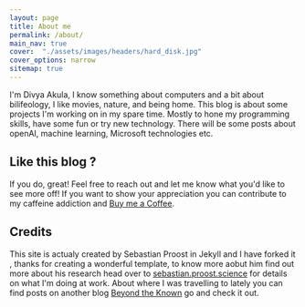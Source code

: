 ```yaml
---
layout: page
title: About me
permalink: /about/
main_nav: true
cover:  "./assets/images/headers/hard_disk.jpg"
cover_options: narrow
sitemap: true
---
```


I'm Divya Akula, I know something about computers and a bit about bilifeology, I like movies, nature, and being home. This blog is about some projects I'm working on in my spare time. Mostly to hone my programming skills, have some fun or try new technology. There will be some posts about openAI, machine learning, Microsoft technologies etc.

## Like this blog ?

If you do, great! Feel free to reach out and let me know what you'd like to see more off! If you want to show your
appreciation you can contribute to my caffeine addiction and [Buy me a Coffee](https://buymeacoffee.com/{{site.buy_me_a_coffee_username}}).

## Credits

This site is actualy created by Sebastian Proost in Jekyll and I have forked it , thanks for creating a wonderful template, to know more aobut him find out more about his research head over to [sebastian.proost.science](https://sebastian.proost.science) for details on what I'm doing at work. About where I was travelling to lately you can find posts on another blog [Beyond the Known](https://www.beyond-the-known.eu/) go and check it out.

